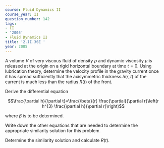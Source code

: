 ```yaml
---
course: Fluid Dynamics II
course_year: II
question_number: 142
tags:
- II
- '2005'
- Fluid Dynamics II
title: '2.II.36E '
year: 2005
---
```



A volume $V$ of very viscous fluid of density $\rho$ and dynamic viscosity $\mu$ is released at the origin on a rigid horizontal boundary at time $t=0$. Using lubrication theory, determine the velocity profile in the gravity current once it has spread sufficiently that the axisymmetric thickness $h(r, t)$ of the current is much less than the radius $R(t)$ of the front.

Derive the differential equation

$$\frac{\partial h}{\partial t}=\frac{\beta}{r} \frac{\partial}{\partial r}\left(r h^{3} \frac{\partial h}{\partial r}\right)$$

where $\beta$ is to be determined.

Write down the other equations that are needed to determine the appropriate similarity solution for this problem.

Determine the similarity solution and calculate $R(t)$.